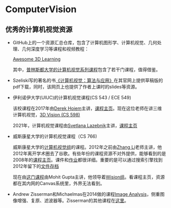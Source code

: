 # ComputerVision

## 优秀的计算机视觉资源

- GitHub上的一个资源汇总仓库，包含了计算机图形学、计算机视觉、几何处理、几何深度学习等课程和视频教程：
  
  [Awesome 3D Learning](https://github.com/tensorush/Awesome-3D-Learning)
  
  其中，[普林斯都大学的计算机视觉系列课程](http://3dvision.princeton.edu/courses.html)包含了若干门课程，值得借鉴。
  
- Szeliski写的著名的书[《计算机视觉：算法与应用》](http://szeliski.org/Book/)在其官网上提供草稿版的pdf下载，同时，该网页上也提供了作者上课时的slides等资源。

- 伊利诺伊大学(UIUC)的计算机视觉课程(CS 543 / ECE 549)
  
  该校课程在2017年由[Derek Hoiem](http://dhoiem.cs.illinois.edu/)主讲，[课程主页](https://courses.engr.illinois.edu/cs543/sp2017/)。现在这位老师在讲三维计算机视觉，[3D Vision (CS 598)](https://courses.engr.illinois.edu/cs598dwh/fa2021/)
  
  2021年，计算机视觉课程由[Svetlana Lazebnik](http://slazebni.cs.illinois.edu/)主讲，[课程主页](http://slazebni.cs.illinois.edu/fall21/)

- 威斯康星大学的计算机视觉课程（CS 766)
  
  威斯康星大学的[计算机视觉组](http://pages.cs.wisc.edu/~dyer/vision.html)的课程。2012年之前由[Zhang Li](http://pages.cs.wisc.edu/~lizhang/)老师主讲，他2012年离开学术圈去了谷歌。有些年份的课程资源不对外提供，能够看到的是2008年的[课程主页](http://pages.cs.wisc.edu/~lizhang/courses/cs766-2008f/syllabus/syllabus.htm)。课件和[作业](http://pages.cs.wisc.edu/~lizhang/courses/cs766-2008f/projects/index.htm)都很详细。重要的是可以通过搜索引擎找到2012年留下的[文件存档](http://pages.cs.wisc.edu/~lizhang/courses/cs766-2012f/syllabus/)
  
  现在由[这门课程](http://pages.cs.wisc.edu/~mohitg/courses/CS766/)由Mohit Gupta主讲，他领导着[Wision组](https://wisionlab.cs.wisc.edu/)。看课程主页，资源都在其内网的Canvas系统里，外界无法看到。
  
  
- Andrew Zisserman和Michaelmas在2014做的课程[Image Analysis](https://www.robots.ox.ac.uk/~az/lectures/ia/index.html)，侧重图像增强、复原、滤波器等。Zisserman的其他课程在[这里](https://www.robots.ox.ac.uk/~az/lectures/)。
  


